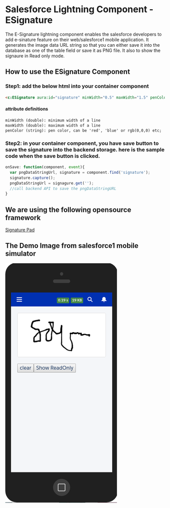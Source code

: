 # Salesforce Lightning Component - ESignature

The E-Signature lightning component enables the salesforce developers to add e-sinature feature on their web/salesforce1 mobile application. It generates the image data URL string so that you can either save it into the database as one of the table field or save it as PNG file. It also to show the signaure in Read only mode.

## How to use the ESignature Component

### Step1: add the below html into your container component
```HTML
<c:ESignature aura:id="signature" minWidth="0.5" maxWidth="1.5" penColor="rgb(0,0,255)"/>
```

#### attribute definitions
```
minWidth (double): minimum width of a line
maxWidth (double): maximum width of a line
penColor (string): pen color, can be 'red', 'blue' or rgb(0,0,0) etc;
```


### Step2: in your container component, you have save button to save the signature into the backend storage. here is the sample code when the save button is clicked.

```javascript
onSave: function(component, event){
  var pngDataStringUrl, signature = component.find('signature');
  signature.capture();
  pngDataStringUrl = signagure.get('');
  //call backend API to save the pngDataStringURL
}
```

## We are using the following opensource framework

[Signature Pad](https://github.com/szimek/signature_pad)


## The Demo Image from salesforce1 mobile simulator

![GitHub Logo](/images/esignature-screenshot.png)